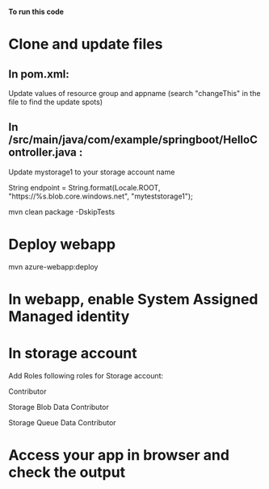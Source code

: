 **To run this code**


# Clone and update files


## In pom.xml:

Update values of resource group and appname (search &quot;changeThis&quot; in the file to find the update spots)


## In /src/main/java/com/example/springboot/HelloController.java :

Update mystorage1 to your storage account name

String endpoint = String.format(Locale.ROOT, &quot;https://%s.blob.core.windows.net&quot;, &quot;myteststorage1&quot;);

mvn clean package -DskipTests


# Deploy webapp

mvn azure-webapp:deploy


# In webapp, enable System Assigned Managed identity


# In storage account

Add Roles following roles for Storage account:

Contributor

Storage Blob Data Contributor

Storage Queue Data Contributor

# Access your app in browser and check the output
